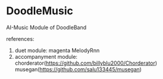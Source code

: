 # DoodleMusic
AI-Music Module of DoodleBand

references:
1. duet module:
magenta MelodyRnn
2. accompanyment module:
chorderator(https://github.com/billyblu2000/Chorderator)
musegan(https://github.com/salu133445/musegan)
